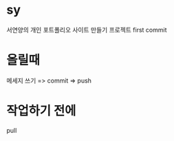 # sy

서연양의 개인 포트폴리오 사이트 만들기 프로젝트
first commit  
# 올릴때  
메세지 쓰기 => commit => push   
# 작업하기 전에  
pull 